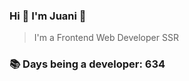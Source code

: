 ### Hi 👋 I&#39;m Juani 🦁

> I&#39;m a Frontend Web Developer SSR

### 📚 Days being a developer: 634
